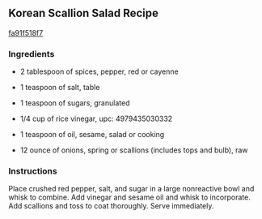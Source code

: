 ## Korean Scallion Salad Recipe

[fa91f518f7](http://www.chowhound.com/recipes/korean-scallion-salad-25676)

### Ingredients

 - 2 tablespoon of spices, pepper, red or cayenne

 - 1 teaspoon of salt, table

 - 1 teaspoon of sugars, granulated

 - 1/4 cup of rice vinegar, upc: 4979435030332

 - 1 teaspoon of oil, sesame, salad or cooking

 - 12 ounce of onions, spring or scallions (includes tops and bulb), raw

### Instructions

Place crushed red pepper, salt, and sugar in a large nonreactive bowl and whisk to combine. Add vinegar and sesame oil and whisk to incorporate. Add scallions and toss to coat thoroughly. Serve immediately.